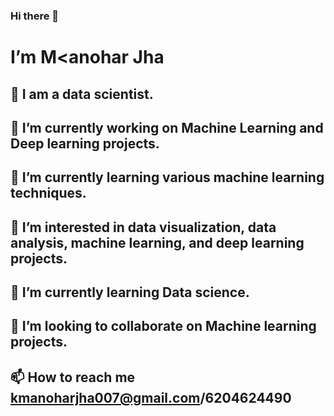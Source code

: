 ### Hi there 👋

# I’m M<anohar Jha

## 🧔 I am a data scientist.

## 🔭 I’m currently working on Machine Learning and Deep learning projects.

## 🌱 I’m currently learning various machine learning techniques.

## 👀 I’m interested in data visualization, data analysis, machine learning, and deep learning projects.

## 🌱 I’m currently learning Data science.

## 💞️ I’m looking to collaborate on Machine learning projects.

## 📫 How to reach me kmanoharjha007@gmail.com/6204624490
